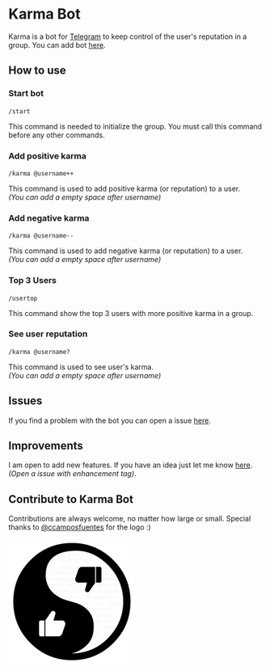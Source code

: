 # Karma Bot

Karma is a bot for [Telegram](https://telegram.org/) to keep control of the user's reputation in a group. You can add bot [here](https://storebot.me/bot/bestuserbot).

## How to use

### Start bot
```
/start
```
This command is needed to initialize the group. You must call this command before any other commands.

### Add positive karma
```
/karma @username++
```

This command is used to add positive karma (or reputation) to a user.   
*(You can add a empty space after username)*

### Add negative karma
```
/karma @username--
```

This command is used to add negative karma (or reputation) to a user.  
*(You can add a empty space after username)*

### Top 3 Users
```
/usertop
```

This command show the top 3 users with more positive karma in a group.

### See user reputation
```
/karma @username?
```

This command is used to see user's karma.  
*(You can add a empty space after username)*

## Issues
If you find a problem with the bot you can open a issue [here](https://github.com/franexposito/karma-bot-telegram/issues).

## Improvements
I am open to add new features. If you have an idea just let me know [here](https://github.com/franexposito/karma-bot-telegram/issues).  
*(Open a issue with enhancement tag)*.

## Contribute to Karma Bot
Contributions are always welcome, no matter how large or small.
Special thanks to [@ccamposfuentes](https://github.com/ccamposfuentes) for the logo :)

<img src="./icon.png" align="left" height="250" width="250" >
